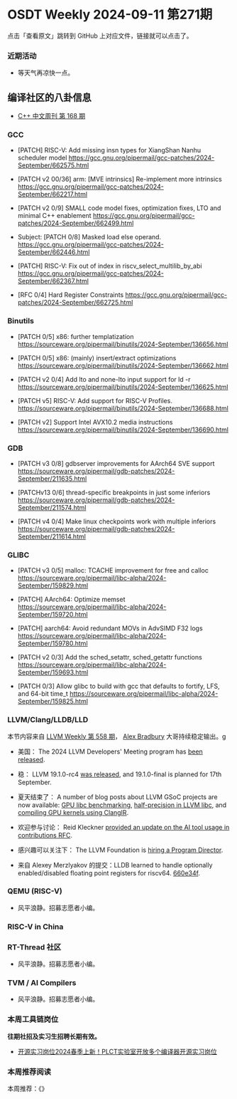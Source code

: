 # OSDT Weekly 2024-09-11 第271期

点击「查看原文」跳转到 GitHub 上对应文件，链接就可以点击了。

### 近期活动

- 等天气再凉快一点。

## 编译社区的八卦信息

- [C++ 中文周刊 第 168 期](https://mp.weixin.qq.com/s/eSeD6nwRbUD5N5K8h2GL-Q)

### GCC

- [PATCH] RISC-V: Add missing insn types for XiangShan Nanhu scheduler model
  https://gcc.gnu.org/pipermail/gcc-patches/2024-September/662575.html

- [PATCH v2 00/36] arm: [MVE intrinsics] Re-implement more intrinsics
  https://gcc.gnu.org/pipermail/gcc-patches/2024-September/662217.html

- [PATCH v2 0/9] SMALL code model fixes, optimization fixes, LTO and minimal C++ enablement
  https://gcc.gnu.org/pipermail/gcc-patches/2024-September/662499.html

- Subject: [PATCH 0/8] Masked load else operand.
  https://gcc.gnu.org/pipermail/gcc-patches/2024-September/662446.html

- [PATCH] RISC-V: Fix out of index in riscv_select_multilib_by_abi
  https://gcc.gnu.org/pipermail/gcc-patches/2024-September/662367.html

- [RFC 0/4] Hard Register Constraints
  https://gcc.gnu.org/pipermail/gcc-patches/2024-September/662725.html

### Binutils

- [PATCH 0/5] x86: further templatization
  https://sourceware.org/pipermail/binutils/2024-September/136656.html

- [PATCH 0/5] x86: (mainly) insert/extract optimizations
  https://sourceware.org/pipermail/binutils/2024-September/136662.html

- [PATCH v2 0/4] Add lto and none-lto input support for ld -r
  https://sourceware.org/pipermail/binutils/2024-September/136625.html

- [PATCH v5] RISC-V: Add support for RISC-V Profiles.
  https://sourceware.org/pipermail/binutils/2024-September/136688.html

- [PATCH v2] Support Intel AVX10.2 media instructions
  https://sourceware.org/pipermail/binutils/2024-September/136690.html

### GDB

- [PATCH v3 0/8] gdbserver improvements for AArch64 SVE support
  https://sourceware.org/pipermail/gdb-patches/2024-September/211635.html

- [PATCHv13 0/6] thread-specific breakpoints in just some inferiors
  https://sourceware.org/pipermail/gdb-patches/2024-September/211574.html

- [PATCH v4 0/4] Make linux checkpoints work with multiple inferiors
  https://sourceware.org/pipermail/gdb-patches/2024-September/211614.html

### GLIBC

- [PATCH v3 0/5] malloc: TCACHE improvement for free and calloc
  https://sourceware.org/pipermail/libc-alpha/2024-September/159829.html

- [PATCH] AArch64: Optimize memset
  https://sourceware.org/pipermail/libc-alpha/2024-September/159720.html

- [PATCH] aarch64: Avoid redundant MOVs in AdvSIMD F32 logs
  https://sourceware.org/pipermail/libc-alpha/2024-September/159780.html

- [PATCH v2 0/3] Add the sched_setattr, sched_getattr functions
  https://sourceware.org/pipermail/libc-alpha/2024-September/159693.html

- [PATCH 0/3] Allow glibc to build with gcc that defaults to fortify, LFS, and 64-bit time_t
  https://sourceware.org/pipermail/libc-alpha/2024-September/159825.html

### LLVM/Clang/LLDB/LLD

本节内容来自 [LLVM Weekly 第 558 期](http://llvmweekly.org/issue/558)，
[Alex Bradbury](https://www.linkedin.com/in/alex-bradbury/) 大哥持续稳定输出。g

* 美国： The 2024 LLVM Developers' Meeting program has [been released](https://discourse.llvm.org/t/announcing-the-2024-llvm-developers-meeting-program/81108).

* 稳： LLVM 19.1.0-rc4 [was released](https://discourse.llvm.org/t/llvm-19-1-0-rc4-released/81039), and 19.1.0-final is planned for 17th September.

* 夏天结束了： A number of blog posts about LLVM GSoC projects are now available: [GPU libc benchmarking](https://blog.llvm.org/posts/2024-08-09-libc-gpu-benchmarking/), [half-precision in LLVM libc](https://blog.llvm.org/posts/2024-08-31-half-precision-in-llvm-libc/), and [compiling GPU kernels using ClangIR](https://blog.llvm.org/posts/2024-08-29-gsoc-opencl-c-support-for-clangir/).

* 欢迎参与讨论： Reid Kleckner [provided an update on the AI tool usage in contributions RFC](https://discourse.llvm.org/t/rfc-define-policy-on-ai-tool-usage-in-contributions/78758/33).

* 感兴趣可以关注下： The LLVM Foundation is [hiring a Program Director](https://discourse.llvm.org/t/llvm-foundation-program-director-position/81111).

* 来自 Alexey Merzlyakov 的提交：LLDB learned to handle optionally enabled/disabled floating point registers for riscv64.
  [660e34f](https://github.com/llvm/llvm-project/commit/660e34fd38c3).

### QEMU (RISC-V)

- 风平浪静。招募志愿者小编。

### RISC-V in China

### RT-Thread 社区

- 风平浪静。招募志愿者小编。

### TVM / AI Compilers

- 风平浪静。招募志愿者小编。

### 本周工具链岗位

**往期社招及实习生招聘长期有效。**

- [开源实习岗位2024春季上新！PLCT实验室开放多个编译器开源实习岗位](https://mp.weixin.qq.com/s/D-l7hE2S-21NCAZsVqPzMA)

### 本周推荐阅读

本周推荐：《》

